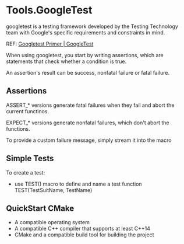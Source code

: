 # Tools.GoogleTest

googletest is a testing framework developed by the Testing Technology team with Google's specific requirements and constraints in mind.

REF: [Googletest Primer | GoogleTest](https://google.github.io/googletest/primer.html)

When using googletest, you start by writing assertions, which are statements that check whether a condition is true.

An assertion's result can be success, nonfatal failure or fatal failure.


## Assertions

ASSERT_* versions generate fatal failures when they fail and abort the current functinos.

EXPECT_* versions generate nonfatal failures, which don't abort the functions.

To provide a custom failure message, simply stream it into the macro

## Simple Tests

To create a test:

- use TEST() macro to define and name a test function
  TEST(TestSuitName, TestName)

## QuickStart CMake

- A compatible operating system
- A compatible C++ compiler that supports at least C++14
- CMake and a compatible build tool for building the project
